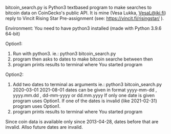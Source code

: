 bitcoin_search.py is Python3 textbased program to make searches to bitcoin data on CoinGecko's public API. It is mine (Vesa Lukka, VesaL@iki.fi) reply to Vincit Rising Star Pre-assignment (see: https://vincit.fi/risingstar/ ).

Environment:
You need to have python3 installed (made with Python 3.9.6 64-bit)

Option1:
  1. Run with python3. ie.: python3 bitcoin_search.py
  2. program then asks to dates to make bitcoin searche between then
  3. program prints results to terminal where You started program

Option2:
  1. Add two dates to terminal as arguments ie.: python3 bitcoin_search.py 2020-03-01 2021-08-01
dates can be given in format yyyy-mm-dd , yyyy.mm.dd , dd-mm-yyyy or dd.mm.yyyy
If only one date is given program uses Option1. If one of the dates is invalid (like 2021-02-31)
program uses Option1.
  2. program prints results to terminal where You started program
  
 Since coin data is available only since 2013-04-28, dates before that are invalid. Allso future dates are invalid.

